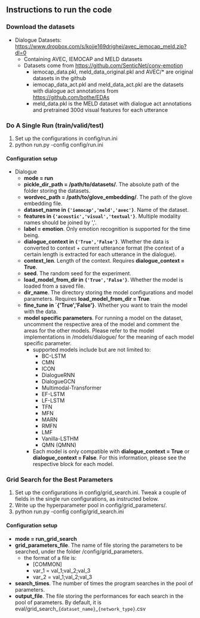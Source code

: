 

## Instructions to run the code

### Download the datasets

+ Dialogue Datasets: https://www.dropbox.com/s/kojje169drighei/avec_iemocap_meld.zip?dl=0
  + Containing AVEC, IEMOCAP and MELD datasets
  + Datasets come from https://github.com/SenticNet/conv-emotion
    + iemocap_data.pkl, meld_data_original.pkl and AVEC/* are original datasets in the github
    + iemocap_data_act.pkl and meld_data_act.pkl are the datasets with dialogue act annotations from https://github.com/bothe/EDAs
    + meld_data.pkl is the MELD dataset with dialogue act annotations and pretrained 300d visual features for each utterance

### Do A Single Run (train/valid/test) 

1. Set up the configurations in config/run.ini
2. python run.py -config config/run.ini

#### Configuration setup

+ Dialogue
  + **mode = run**
  + **pickle_dir_path = /path/to/datasets/**. The absolute path of the folder storing the datasets.
  + **wordvec_path = /path/to/glove_embedding/**. The path of the glove embedding file.
  + **dataset_name in `{'iemocap','meld','avec'}`**. Name of the dataset.
  + **features in `{'acoustic','visual','textual'}`**. Multiple modality names should be joined by ','. 
  + **label = emotion**. Only emotion recognition is supported for the time being. 
  + **dialogue_context in `{'True','False'}`**. Whether the data is converted to context + current utterance format (the context of a certain length is extracted for each utterance in the dialogue).
  + **context_len**. Length of the context. Requires **dialogue_context = True**.
  + **seed**. The random seed for the experiment.
  + **load_model_from_dir in `{'True','False'}`**. Whether the model is loaded from a saved file.
  + **dir_name**. The directory storing the model configurations and model parameters. Requires **load_model_from_dir = True**.
  + **fine_tune in `{'True','False'}**. Whether you want to train the model with the data. 
  + **model specific parameters**. For running a model on the dataset, uncomment the respective area of the model and comment the areas for the other models. Please refer to the model implementations in /models/dialogue/ for the meaning of each model specific parameter.
    + supported models include but are not limited to:
      + BC-LSTM
      + CMN
      + ICON
      + DialogueRNN
      + DialogueGCN
      + Multimodal-Transformer
      + EF-LSTM
      + LF-LSTM
      + TFN
      + MFN
      + MARN
      + RMFN
      + LMF
      + Vanilla-LSTHM
      + QMN (QMNN)
    + Each model is only compatible with **dialogue_context = True** or **dialogue_context = False**. For this information, please see the respective block for each model. 
  
### Grid Search for the Best Parameters
1. Set up the configurations in config/grid_search.ini. Tweak a couple of fields in the single run configurations, as instructed below.
2. Write up the hyperparameter pool in config/grid_parameters/.
3. python run.py -config config/grid_search.ini

#### Configuration setup
+ **mode = run_grid_search**
+ **grid_parameters_file**. The name of file storing the parameters to be searched, under the folder /config/grid_parameters. 
  + the format of a file is:
    + [COMMON]
    + var_1 = val_1;val_2;val_3
    + var_2 = val_1;val_2;val_3
+ **search_times**. The number of times the program searches in the pool of parameters.
+ **output_file**.  The file storing the performances for each search in the pool of parameters. By default, it is eval/grid_search_`{dataset_name}`_`{network_type}`.csv






